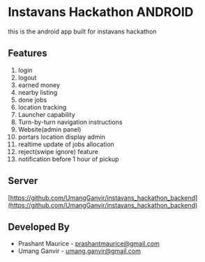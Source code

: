 # Instavans Hackathon ANDROID
this is the android app built for instavans hackathon

## Features
1. login
2. logout
3. earned money
4. nearby listing
5. done jobs
6. location tracking
7. Launcher capability
8. Turn-by-turn navigation instructions
9. Website(admin panel)
10. portars location display admin
11. realtime update of jobs allocation
12. reject(swipe ignore) feature
13. notification before 1 hour of pickup


## Server
[https://github.com/UmangGanvir/instavans_hackathon_backend](https://github.com/UmangGanvir/instavans_hackathon_backend)

## Developed By

* Prashant Maurice - [prashantmaurice@gmail.com](mailto:prashantmaurice@yahoo.com)
* Umang Ganvir - [umang.ganvir@gmail.com](mailto:umang.ganvir@gmail.com)

